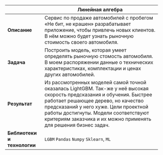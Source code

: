 ||Линейная алгебра|
|----|----|
|**Описание**|Сервис по продаже автомобилей с пробегом «Не бит, не крашен» разрабатывает приложение, чтобы привлечь новых клиентов. В нём можно будет узнать рыночную стоимость своего автомобиля.|
|**Задача**|Построить модель, которая умеет определять рыночную стомость автомобиля. В моем распоряжении данные о технических характеристиках, комплектации и ценах других автомобилей.|
|**Результат**|Из рассмотренных моделей самой точной оказалась LightGBM. Так-же у неё высокая скорость предсказания и обучения. Быстрее работает решающее дерево, но качество предсказаний у него хуже. Цели проектной работы достигнуты. Модели соответствуют критериям заказчика и их можно применять для решения бизнес задач.|
|**Библиотеки и технологии**| `LGBM` `Pandas` `Numpy` `Sklearn`, `ML`|
